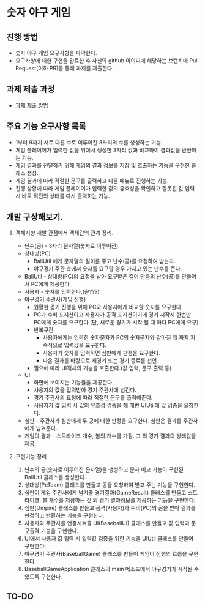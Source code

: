 # 숫자 야구 게임
## 진행 방법
* 숫자 야구 게임 요구사항을 파악한다.
* 요구사항에 대한 구현을 완료한 후 자신의 github 아이디에 해당하는 브랜치에 Pull Request(이하 PR)를 통해 과제를 제출한다.

## 과제 제출 과정
* [과제 제출 방법](https://github.com/next-step/nextstep-docs/tree/master/precourse)


## 주요 기능 요구사항 목록
* 1부터 9까지 서로 다른 수로 이루어진 3자리의 수를 생성하는 기능.
* 게임 플레이어가 입력한 값을 위에서 생성한 3자리 값과 비교하여 결과값을 반환하는 기능.
* 게임 결과를 전달하기 위해 게임의 결과 정보를 저장 및 호출하는 기능을 구현한 클래스 생성.
* 게임 결과에 따라 적절한 문구를 출력하고 다음 메뉴로 진행하는 기능.
* 진행 상황에 따라 게임 플레이어가 입력한 값의 유효성을 확인하고 잘못된 값 입력 시 바로 직전의 상태를 다시 출력하는 기능.

## 개발 구상해보기.
1. 객체지향 개발 관점에서 객체간의 관계 정리.
    * 난수(공) - 3자리 문자열(숫자로 이루어진).
    * 상대방(PC)
        - BallUtil 에게 문자열의 길이를 주고 난수(공)를 요청하여 받는다.
        - 야구경기 주관 측에서 숫자를 요구할 경우 가지고 있는 난수를 준다.
    * BallUtil - 상대방(PC)의 요청을 받아 요구받은 길이 만큼의 난수(공)를 만들어서 PC에게 제공한다.
    * 사용자 - 숫자를 입력한다.(끝???) 
    * 야구경기 주관사(게임 진행)
        - 원활한 경기 진행을 위해 PC와 사용자에게 비교할 숫자를 요구한다. 
        - PC가 수비 포지션이고 사용자가 공격 포지션이기에 경기 시작시 한번만 PC에게 숫자를 요구한다.(단, 새로운 경기가 시작 될 때 마다 PC에게 요구)
        - 반복구간
            + 사용자에게는 입력한 숫자문자가 PC의 숫자문자와 같아질 떄 까지 지속적으로 입력값을 요구한다.
            + 사용자가 숫자를 입력하면 심판에게 판정을 요구한다.
            + 나온 결과를 바탕으로 재경기 또는 경기 종료를 선언.
        - 필요에 따라 UI객체의 기능을 호출한다.(값 입력, 문구 출력 등)
    * UI 
        - 화면에 보여지는 기능들을 제공한다.
        - 사용자의 값을 입력받아 경기 주관사에 넘긴다.
        - 경기 주관사의 요청에 따라 적절한 문구를 출력해준다.
        - 사용자가 값 입력 시 값의 유효성 검증을 해 매번 UIUtil에 값 검증을 요청한다.
    * 심판 - 주관사가 심판에게 두 공에 대한 판정을 요구한다. 심판은 결과를 주관사에게 넘겨준다.
    * 게임의 결과 - 스트라이크 개수, 볼의 개수를 가짐. 그 외 경기 결과의 상태값을 제공.
    
2. 구현기능 정리
    1. 난수의 공(숫자로 이루어진 문자열)을 생성하고 문자 비교 기능이 구현된 BallUtil 클래스를 생성한다.
    2. 상대방(PcTeam) 클래스를 만들고 공을 요청하여 받고 주는 기능을 구현한다.
    3. 심판이 게임 주관사에게 넘겨줄 경기결과(GameResult) 클래스를 만들고 스트라이크, 볼 개수를 저장하는 것 외 경기 결과정보를 제공하는 기능을 구현한다.
    4. 심판(Umpire) 클래스를 만들고 공격(사용자)과 수비(PC)의 공을 받아 결과를 판정하고 반환하는 기능을 구현한다.
    5. 사용자와 주관사를 연결시켜줄 UI(BaseballUI) 클래스를 만들고 값 입력과 문구출력 기능을 구현한다.
    6. UI에서 사용자 값 입력 시 입력값 검증을 위한 기능을 UIUtil 클래스를 만들어 구현한다.
    7. 야구경기 주관사(BaseballGame) 클래스를 만들어 게임이 진행의 흐름을 구현한다.
    8. BaseballGameApplication 클래스의 main 메소드에서 야구경기가 시작될 수 있도록 구현한다.

## TO-DO 
